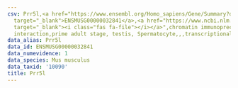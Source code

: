 ```yaml
---
csv: Prr5l,<a href="https://www.ensembl.org/Homo_sapiens/Gene/Summary?db=core;g=ENSMUSG00000032841"
  target="_blank">ENSMUSG00000032841</a>,<a href="https://www.ncbi.nlm.nih.gov/pubmed/25450459"
  target="_blank"><i class="fas fa-file"></i></a>",chromatin immunoprecipitation assay,direct
  interaction,prime adult stage, testis, Spermatocyte,,,transcriptional regulation,
data_alias: Prr5l
data_id: ENSMUSG00000032841
data_numevidence: 1
data_species: Mus musculus
data_taxid: '10090'
title: Prr5l
---
```

